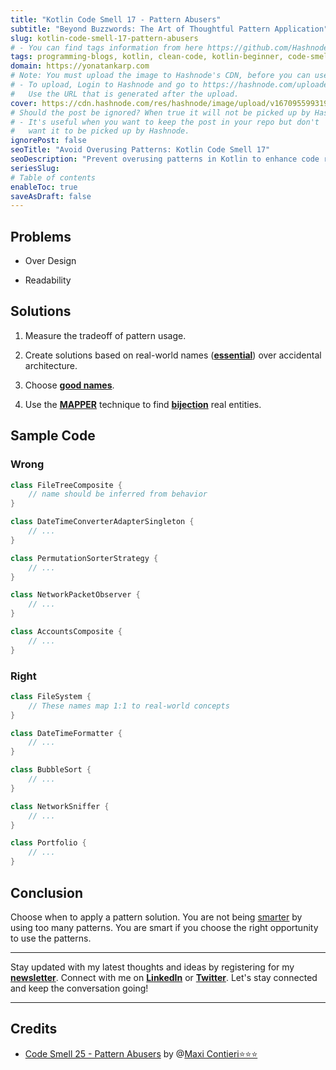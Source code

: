 ```yaml
---
title: "Kotlin Code Smell 17 - Pattern Abusers"
subtitle: "Beyond Buzzwords: The Art of Thoughtful Pattern Application"
slug: kotlin-code-smell-17-pattern-abusers
# - You can find tags information from here https://github.com/Hashnode/support/blob/main/misc/tags.json
tags: programming-blogs, kotlin, clean-code, kotlin-beginner, code-smell-1
domain: https://yonatankarp.com
# Note: You must upload the image to Hashnode's CDN, before you can use it here.
# - To upload, Login to Hashnode and go to https://hashnode.com/uploader
#   Use the URL that is generated after the upload.
cover: https://cdn.hashnode.com/res/hashnode/image/upload/v1670955993196/RxaGcdqBJ.webp
# Should the post be ignored? When true it will not be picked up by Hashnode.
# - It's useful when you want to keep the post in your repo but don't
#   want it to be picked up by Hashnode.
ignorePost: false
seoTitle: "Avoid Overusing Patterns: Kotlin Code Smell 17"
seoDescription: "Prevent overusing patterns in Kotlin to enhance code readability. Choose real-world names and strategically apply patterns for optimal results."
seriesSlug:
# Table of contents
enableToc: true
saveAsDraft: false
---
```



## Problems

* Over Design
    
* Readability
    

## Solutions

1. Measure the tradeoff of pattern usage.
    
2. Create solutions based on real-world names ([**essential**](https://maximilianocontieri.com/no-silver-bullet)) over accidental architecture.
    
3. Choose [**good names**](https://maximilianocontieri.com/what-exactly-is-a-name-part-ii-rehab).
    
4. Use the [**MAPPER**](https://maximilianocontieri.com/what-is-wrong-with-software) technique to find [**bijection**](https://maximilianocontieri.com/the-one-and-only-software-design-principle) real entities.
    

## Sample Code

### Wrong

```kotlin
class FileTreeComposite {
    // name should be inferred from behavior
}

class DateTimeConverterAdapterSingleton {
    // ...
}

class PermutationSorterStrategy {
    // ...
}

class NetworkPacketObserver {
    // ...
}

class AccountsComposite {
    // ...
}
```

### Right

```kotlin
class FileSystem {
    // These names map 1:1 to real-world concepts
}

class DateTimeFormatter {
    // ...
}

class BubbleSort {
    // ...
}

class NetworkSniffer {
    // ...
}

class Portfolio {
    // ...
}
```

## Conclusion

Choose when to apply a pattern solution. You are not being [smarter](https://yonatankarp.com/kotlin-code-smell-005-too-clever-for-your-own-good) by using too many patterns. You are smart if you choose the right opportunity to use the patterns.

---

Stay updated with my latest thoughts and ideas by registering for my [**newsletter**](https://yonatankarp.com/newsletter). Connect with me on [**LinkedIn**](https://www.linkedin.com/in/yonatankarp/) or [**Twitter**](https://twitter.com/yonatan_karp). Let's stay connected and keep the conversation going!

---

## Credits

* [Code Smell 25 - Pattern Abusers](https://maximilianocontieri.com/code-smell-25-pattern-abusers) by @[Maxi Contieri⭐⭐⭐](@mcsee)
